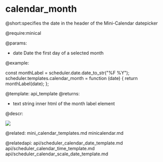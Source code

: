 calendar_month
=============

@short:specifies the date in the header of the Mini-Calendar datepicker

@require:minical

@params:
- date	Date	the first day of a selected month


@example:

const monthLabel = scheduler.date.date_to_str("%F %Y");
scheduler.templates.calendar_month = function (date) {
	return monthLabel(date);
};

@template:	api_template
@returns:
- text    string     inner html of the month label element

@descr:

<img src="api/mini_calendar_templates.png"/>



@related:
	mini_calendar_templates.md
	minicalendar.md

@relatedapi:
	api/scheduler_calendar_date_template.md
	api/scheduler_calendar_time_template.md
	api/scheduler_calendar_scale_date_template.md
